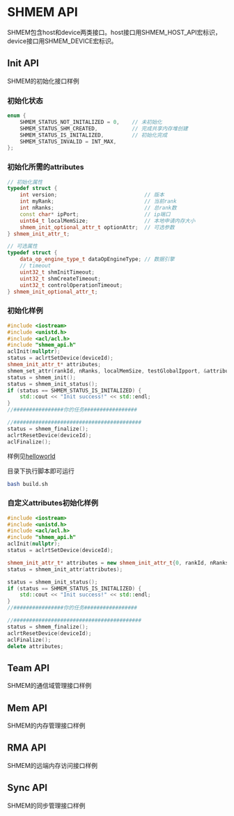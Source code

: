 # SHMEM API
SHMEM包含host和device两类接口。host接口用SHMEM_HOST_API宏标识，device接口用SHMEM_DEVICE宏标识。

## Init API
SHMEM的初始化接口样例

### 初始化状态  
```c++
enum {
    SHMEM_STATUS_NOT_INITALIZED = 0,    // 未初始化
    SHMEM_STATUS_SHM_CREATED,           // 完成共享内存堆创建 
    SHMEM_STATUS_IS_INITALIZED,         // 初始化完成 
    SHMEM_STATUS_INVALID = INT_MAX,
};
```

### 初始化所需的attributes 
```c++
// 初始化属性
typedef struct {
    int version;                            // 版本
    int myRank;                             // 当前rank
    int nRanks;                             // 总rank数
    const char* ipPort;                     // ip端口
    uint64_t localMemSize;                  // 本地申请内存大小
    shmem_init_optional_attr_t optionAttr;  // 可选参数
} shmem_init_attr_t;

// 可选属性
typedef struct {
    data_op_engine_type_t dataOpEngineType; // 数据引擎
    // timeout
    uint32_t shmInitTimeout;
    uint32_t shmCreateTimeout;
    uint32_t controlOperationTimeout;
} shmem_init_optional_attr_t;
```

### 初始化样例
```c++
#include <iostream>
#include <unistd.h>
#include <acl/acl.h>
#include "shmem_api.h"
aclInit(nullptr);
status = aclrtSetDevice(deviceId);
shmem_init_attr_t* attributes;
shmem_set_attr(rankId, nRanks, localMemSize, testGlobalIpport, &attributes);
status = shmem_init();
status = shmem_init_status();
if (status == SHMEM_STATUS_IS_INITALIZED) {
    std::cout << "Init success!" << std::endl;
}
//################你的任务#################

//#########################################
status = shmem_finalize();
aclrtResetDevice(deviceId);
aclFinalize();
```
样例见[helloworld](../examples/helloworld)

目录下执行脚本即可运行

```sh
bash build.sh
```
### 自定义attributes初始化样例
```c++
#include <iostream>
#include <unistd.h>
#include <acl/acl.h>
#include "shmem_api.h"
aclInit(nullptr);
status = aclrtSetDevice(deviceId);

shmem_init_attr_t* attributes = new shmem_init_attr_t{0, rankId, nRanks, testGlobalIpport, localMemSize, {SHMEM_DATA_OP_MTE, 120, 120, 120}};
status = shmem_init_attr(attributes);

status = shmem_init_status();
if (status == SHMEM_STATUS_IS_INITALIZED) {
    std::cout << "Init success!" << std::endl;
}
//################你的任务#################

//#########################################
status = shmem_finalize();
aclrtResetDevice(deviceId);
aclFinalize();
delete attributes;
```

## Team API
SHMEM的通信域管理接口样例

## Mem API
SHMEM的内存管理接口样例

## RMA API
SHMEM的远端内存访问接口样例

## Sync API
SHMEM的同步管理接口样例
